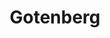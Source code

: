 ---
codehost: https://github.com/gotenberg/gotenberg
logohandle: gotenbergdev
sort: gotenberg
title: Gotenberg
twitter: https://x.com/gulnap
website: https://gotenberg.dev/
---